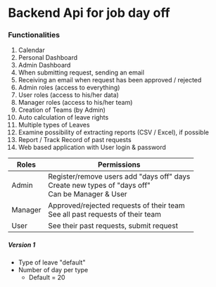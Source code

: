 # Backend Api for job day off

### Functionalities

1. Calendar
2. Personal Dashboard
3. Admin Dashboard
4. When submitting request, sending an email
5. Receiving an email when request has been approved / rejected
6. Admin roles (access to everything)
7. User roles (access to his/her data)
8. Manager roles (access to his/her team)
9. Creation of Teams (by Admin)
10. Auto calculation of leave rights
11. Multiple types of Leaves
12. Examine possibility of extracting reports (CSV / Excel), if possible
13. Report / Track Record of past requests
14. Web based application with User login &amp; password

| Roles   | Permissions                                                                                                  |
|---------|--------------------------------------------------------------------------------------------------------------|
| Admin   | Register/remove users add "days off" days <br/>Create new types of "days off"<br/> Can be Manager &amp; User |
| Manager | Approved/rejected requests of their team<br/>See all past requests of their team                             |
| User    | See their past requests, submit request                                                                      |


##### Version 1

 - Type of leave "default"
 - Number of day per type
     -  Default = 20 
